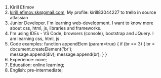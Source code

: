 1. Kirill Efimov
2. kirill.efimov.sk@gmail.com, My profile: kirill83044227 to trello in source atlassian
3. Junior Developer. I'm learning web-development. I want to know more about css, html, js, libraries and frameworks.
4. I'm using IDEs - VS Code, browsers (console), bootstrap and JQuery. 
I am learning css, html, js
5. Code examples:
function appendElem (param=true) {
  if (br == 3) {
  br = document.createElement('br');         
  message.append(div);
  message.append(br);
  }
}
6. Experience: none;
7. Education: online learning;
8. English: pre-intermediate;

